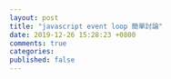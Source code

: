 ```yaml
---
layout: post
title: "javascript event loop 簡單討論"
date: 2019-12-26 15:28:23 +0800
comments: true
categories: 
published: false
---
```

